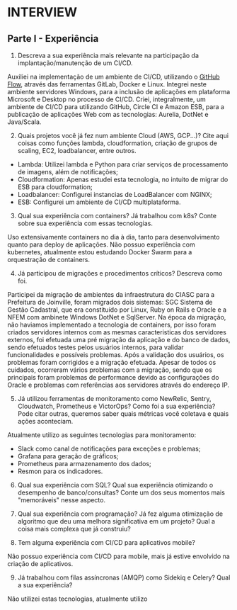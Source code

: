 # INTERVIEW

## Parte I - Experiência

1. Descreva a sua experiência mais relevante na participação da implantação/manutenção de um CI/CD.

Auxiliei na implementação de um ambiente de CI/CD, utilizando o [GitHub Flow](https://guides.github.com/introduction/flow/), através das ferramentas GitLab, Docker e Linux.
Integrei neste ambiente servidores Windows, para a inclusão de aplicações em plataforma Microsoft e Desktop no processo de CI/CD.
Criei, integralmente, um ambiente de CI/CD para utilizando GitHub, Circle CI e Amazon ESB, para a publicação de aplicações Web com as tecnologias: Aurelia, DotNet e Java/Scala.

2. Quais projetos você já fez num ambiente Cloud (AWS, GCP...)? Cite aqui coisas como funções lambda, cloudformation, criação de grupos de scaling, EC2, loadbalancer, entre outros.

 * Lambda: Utilizei lambda e Python para criar serviços de processamento de imagens, além de notificações;
 * Cloudformation: Apenas estudei esta tecnologia, no intuito de migrar do ESB para cloudformation;
 * Loadbalancer: Configurei instancias de LoadBalancer com NGINX;
 * ESB: Configurei um ambiente de CI/CD multiplataforma.


3. Qual sua experiência com containers? Já trabalhou com k8s? Conte sobre sua experiência com essas tecnologias.

Uso extensivamente containers no dia à dia, tanto para desenvolvimento quanto para deploy de aplicações.
Não possuo experiência com kubernetes, atualmente estou estudando Docker Swarm para a orquestração de containers.

4. Já participou de migrações e procedimentos críticos? Descreva como foi.

Participei da migração de ambientes da infraestrutura do CIASC para a Prefeitura de Joinville, foram migrados dois sistemas: SGC Sistema de Gestão Cadastral, que era constituído por Linux, Ruby on Rails e Oracle e a NFEM com ambinete Windows DotNet e SqlServer.
Na época da migração, não haviamos implementado a tecnologia de containers, por isso foram criados servidores internos com as mesmas caracteristicas dos servidores externos, foi efetuada uma pré migração da aplicação e do banco de dados, sendo efetuados testes pelos usuários internos, para validar funcionalidades e possíveis problemas.
Após a validação dos usuários, os problemas foram corrigidos e a migração efetuada. Apesar de todos os cuidados, ocorreram vários problemas com a migração, sendo que os principais foram problemas de performance devido as configurações do Oracle e problemas com referências aos servidores através do endereço IP.

5. Já utilizou ferramentas de monitoramento como NewRelic, Sentry, Cloudwatch, Prometheus e VictorOps? Como foi a sua experiência? Pode citar outras, queremos saber quais métricas você coletava e quais ações aconteciam.

Atualmente utilizo as seguintes tecnologias para monitoramento:

 * Slack como canal de notificações para exceções e problemas;
 * Grafana para geração de gráficos;
 * Prometheus para armazenamento dos dados;
 * Resmon para os indicadores.

6. Qual sua experiência com SQL? Qual sua experiência otimizando o desempenho de banco/consultas? Conte um dos seus momentos mais "memoráveis" nesse aspecto.

7. Qual sua experiência com programação? Já fez alguma otimização de algoritmo que deu uma melhora significativa em um projeto? Qual a coisa mais complexa que já construiu?



8. Tem alguma experiência com CI/CD para aplicativos mobile?

Não possuo experiência com CI/CD para mobile, mais já estive envolvido na criação de aplicativos.

9. Já trabalhou com filas assíncronas (AMQP) como Sidekiq e Celery? Qual a sua experiência?

Não utilizei estas tecnologias, atualmente utilizo 
